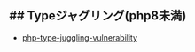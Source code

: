 ## ## Typeジャグリング(php8未満)
- [php-type-juggling-vulnerability]([https://medium.com/@abdelrahman0x01/php-type-juggling-vulnerability-768bca4d8b3b](https://medium.com/@abdelrahman0x01/php-type-juggling-vulnerability-768bca4d8b3b))